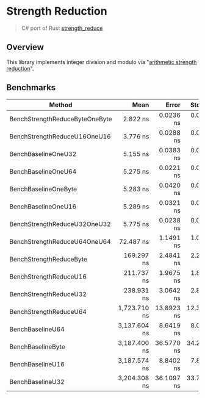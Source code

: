 # Strength Reduction
> C# port of Rust [strength_reduce](https://github.com/ejmahler/strength_reduce)

## Overview
This library implements integer division and modulo via "[arithmetic strength reduction](https://en.wikipedia.org/wiki/Strength_reduction)".

## Benchmarks
|                         Method |         Mean |      Error |     StdDev |
|------------------------------- |-------------:|-----------:|-----------:|
| BenchStrengthReduceByteOneByte |     2.822 ns |  0.0236 ns |  0.0220 ns |
|   BenchStrengthReduceU16OneU16 |     3.776 ns |  0.0288 ns |  0.0270 ns |
|            BenchBaselineOneU32 |     5.155 ns |  0.0383 ns |  0.0358 ns |
|            BenchBaselineOneU64 |     5.275 ns |  0.0221 ns |  0.0206 ns |
|           BenchBaselineOneByte |     5.283 ns |  0.0420 ns |  0.0393 ns |
|            BenchBaselineOneU16 |     5.289 ns |  0.0321 ns |  0.0300 ns |
|   BenchStrengthReduceU32OneU32 |     5.775 ns |  0.0238 ns |  0.0223 ns |
|   BenchStrengthReduceU64OneU64 |    72.487 ns |  1.1491 ns |  1.0748 ns |
|        BenchStrengthReduceByte |   169.297 ns |  2.4841 ns |  2.2021 ns |
|         BenchStrengthReduceU16 |   211.737 ns |  1.9675 ns |  1.8404 ns |
|         BenchStrengthReduceU32 |   238.931 ns |  3.0642 ns |  2.8662 ns |
|         BenchStrengthReduceU64 | 1,723.710 ns | 13.8923 ns | 12.3152 ns |
|               BenchBaselineU64 | 3,137.604 ns |  8.6419 ns |  8.0836 ns |
|              BenchBaselineByte | 3,187.400 ns | 36.5770 ns | 34.2142 ns |
|               BenchBaselineU16 | 3,187.574 ns |  8.8402 ns |  7.8366 ns |
|               BenchBaselineU32 | 3,204.308 ns | 36.1097 ns | 33.7771 ns |
